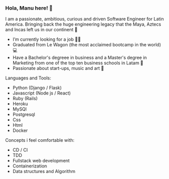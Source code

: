 ### Hola, Manu here! 👋

I am a passionate, ambitious, curious and driven Software Engineer for Latin America. Bringing back the huge engineering legacy that the Maya, Aztecs and Incas left us in our continent 🌱

* I’m currently looking for a job 👨‍💻
* Graduated from Le Wagon (the most acclaimed bootcamp in the world) 💻
* Have a Bachelor's degreee in business and a Master's degree in Marketing from one of the top ten business schools in Latam 🤖
* Passionate about start-ups, music and art 🎹

Languages and Tools:
- Python (Django / Flask)
- Javascript (Node js / React)
- Ruby (Rails)
- Heroku
- MySQl
- Postgresql
- Css 
- Html
- Docker

Concepts i feel comfortable with:
- CD / CI
- TDD
- Fullstack web development 
- Containerization
- Data structures and Algorithm



<!--
**mvergarab/mvergarab** is a ✨ _special_ ✨ repository because its `README.md` (this file) appears on your GitHub profile.

